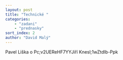 ```yaml
---
layout: post
title: "Technické "
categories:
    - "zadani"
    - "prednasky"
sort_index: 2
author: "David Malý"
--- 
```


Pavel Liška o Pc;v2UEReHF7YYJiří Knesl;1wZtdIb-Ppk